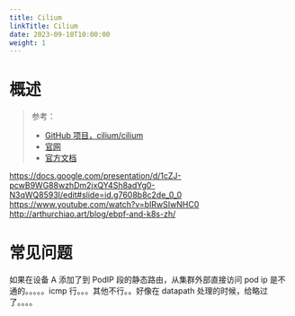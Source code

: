 ```yaml
---
title: Cilium
linkTitle: Cilium
date: 2023-09-10T10:00:00
weight: 1
---
```


# 概述

> 参考：
> 
> - [GitHub 项目，cilium/cilium](https://github.com/cilium/cilium)
> - [官网](https://cilium.io/)
> - [官方文档](https://docs.cilium.io/en/latest/)

<https://docs.google.com/presentation/d/1cZJ-pcwB9WG88wzhDm2jxQY4Sh8adYg0-N3qWQ8593I/edit#slide=id.g7608b8c2de_0_0>
<https://www.youtube.com/watch?v=bIRwSIwNHC0>
<http://arthurchiao.art/blog/ebpf-and-k8s-zh/>

# 常见问题

如果在设备 A 添加了到 PodIP 段的静态路由，从集群外部直接访问 pod ip 是不通的。。。。。icmp 行。。。其他不行。。好像在 datapath 处理的时候，给略过了。。。。
